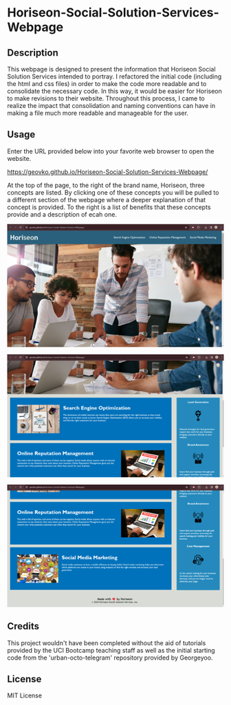 # Horiseon-Social-Solution-Services-Webpage

## Description

This webpage is designed to present the information that Horiseon Social Solution Services intended to portray. I refactored the initial code (including the html and css files) in order to make the code more readable and to consolidate the necessary code. In this way, it would be easier for Horiseon to make revisions to their website. Throughout this process, I came to realize the impact that consolidation and naming conventions can have in making a file much more readable and manageable for the user.

## Usage

Enter the URL provided below into your favorite web browser to open the website. 

https://geovko.github.io/Horiseon-Social-Solution-Services-Webpage/

At the top of the page, to the right of the brand name, Horiseon, three concepts are listed. By clicking one of these concepts you will be pulled to a different section of the webpage where a deeper explanation of that concept is provided. To the right is a list of benefits that these concepts provide and a description of ecah one. 

![Horiseon Website, screenshot one of three](Assets/images/Screenshot%201.a.png)

![Horiseon Website, screenshot two of three](Assets/images/Screenshot%201.b.png)

![Horiseon Website, screenshot three of three](Assets/images/Screenshot%201.c.png)


## Credits

This project wouldn't have been completed without the aid of tutorials provided by the UCI Bootcamp teaching staff as well as the initial starting code from the 'urban-octo-telegram' repository provided by Georgeyoo.

## License

MIT License

